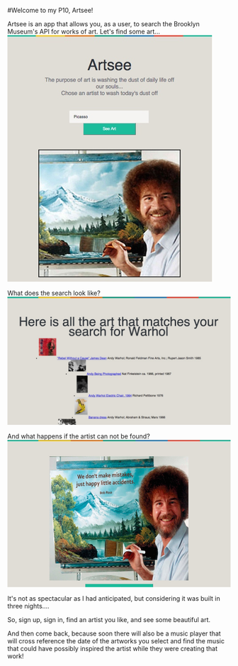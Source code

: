 #Welcome to my P10, Artsee!

Artsee is an app that allows you, as a user, to search the Brooklyn Museum's API for works of art. 
Let's find some art...
![My image](https://github.com/briemarie/artsee/blob/master/public/images/search.png)

What does the search look like?
![My image](https://github.com/briemarie/artsee/blob/master/public/images/results.png)

And what happens if the artist can not be found?
![My image](https://github.com/briemarie/artsee/blob/master/public/images/error.png)

It's not as spectacular as I had anticipated, but considering it was built in three nights....

So, sign up, sign in, find an artist you like, and see some beautiful art.

And then come back, because soon there will also be a music player that will cross reference the date of the artworks you select and find the music that could have possibly inspired the artist while they were creating that work!


